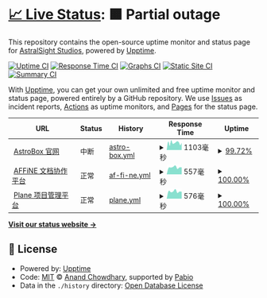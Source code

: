 # [📈 Live Status](https://uptime.astralsight.space): <!--live status--> **🟧 Partial outage**

This repository contains the open-source uptime monitor and status page for [AstralSight Studios](astralsight.space), powered by [Upptime](https://github.com/upptime/upptime).

[![Uptime CI](https://github.com/AstralSightStudios/uptime-monitor/workflows/Uptime%20CI/badge.svg)](https://github.com/AstralSightStudios/uptime-monitor/actions?query=workflow%3A%22Uptime+CI%22)
[![Response Time CI](https://github.com/AstralSightStudios/uptime-monitor/workflows/Response%20Time%20CI/badge.svg)](https://github.com/AstralSightStudios/uptime-monitor/actions?query=workflow%3A%22Response+Time+CI%22)
[![Graphs CI](https://github.com/AstralSightStudios/uptime-monitor/workflows/Graphs%20CI/badge.svg)](https://github.com/AstralSightStudios/uptime-monitor/actions?query=workflow%3A%22Graphs+CI%22)
[![Static Site CI](https://github.com/AstralSightStudios/uptime-monitor/workflows/Static%20Site%20CI/badge.svg)](https://github.com/AstralSightStudios/uptime-monitor/actions?query=workflow%3A%22Static+Site+CI%22)
[![Summary CI](https://github.com/AstralSightStudios/uptime-monitor/workflows/Summary%20CI/badge.svg)](https://github.com/AstralSightStudios/uptime-monitor/actions?query=workflow%3A%22Summary+CI%22)

With [Upptime](https://upptime.js.org), you can get your own unlimited and free uptime monitor and status page, powered entirely by a GitHub repository. We use [Issues](https://github.com/AstralSightStudios/uptime-monitor/issues) as incident reports, [Actions](https://github.com/AstralSightStudios/uptime-monitor/actions) as uptime monitors, and [Pages](https://uptime.astralsight.space) for the status page.

<!--start: status pages-->
<!-- This summary is generated by Upptime (https://github.com/upptime/upptime) -->
<!-- Do not edit this manually, your changes will be overwritten -->
<!-- prettier-ignore -->
| URL | Status | History | Response Time | Uptime |
| --- | ------ | ------- | ------------- | ------ |
| <img alt="" src="https://icons.duckduckgo.com/ip3/astrobox.online.ico" height="13"> [AstroBox 官网](https://astrobox.online) | 中断 | [astro-box.yml](https://github.com/AstralSightStudios/uptime-monitor/commits/HEAD/history/astro-box.yml) | <details><summary><img alt="Response time graph" src="./graphs/astro-box/response-time-week.png" height="20"> 1103毫秒</summary><br><a href="https://uptime.astralsight.space/history/astro-box"><img alt="Response time 1176" src="https://img.shields.io/endpoint?url=https%3A%2F%2Fraw.githubusercontent.com%2FAstralSightStudios%2Fuptime-monitor%2FHEAD%2Fapi%2Fastro-box%2Fresponse-time.json"></a><br><a href="https://uptime.astralsight.space/history/astro-box"><img alt="24-hour response time 1111" src="https://img.shields.io/endpoint?url=https%3A%2F%2Fraw.githubusercontent.com%2FAstralSightStudios%2Fuptime-monitor%2FHEAD%2Fapi%2Fastro-box%2Fresponse-time-day.json"></a><br><a href="https://uptime.astralsight.space/history/astro-box"><img alt="7-day response time 1103" src="https://img.shields.io/endpoint?url=https%3A%2F%2Fraw.githubusercontent.com%2FAstralSightStudios%2Fuptime-monitor%2FHEAD%2Fapi%2Fastro-box%2Fresponse-time-week.json"></a><br><a href="https://uptime.astralsight.space/history/astro-box"><img alt="30-day response time 1176" src="https://img.shields.io/endpoint?url=https%3A%2F%2Fraw.githubusercontent.com%2FAstralSightStudios%2Fuptime-monitor%2FHEAD%2Fapi%2Fastro-box%2Fresponse-time-month.json"></a><br><a href="https://uptime.astralsight.space/history/astro-box"><img alt="1-year response time 1176" src="https://img.shields.io/endpoint?url=https%3A%2F%2Fraw.githubusercontent.com%2FAstralSightStudios%2Fuptime-monitor%2FHEAD%2Fapi%2Fastro-box%2Fresponse-time-year.json"></a></details> | <details><summary><a href="https://uptime.astralsight.space/history/astro-box">99.72%</a></summary><a href="https://uptime.astralsight.space/history/astro-box"><img alt="All-time uptime 99.42%" src="https://img.shields.io/endpoint?url=https%3A%2F%2Fraw.githubusercontent.com%2FAstralSightStudios%2Fuptime-monitor%2FHEAD%2Fapi%2Fastro-box%2Fuptime.json"></a><br><a href="https://uptime.astralsight.space/history/astro-box"><img alt="24-hour uptime 100.00%" src="https://img.shields.io/endpoint?url=https%3A%2F%2Fraw.githubusercontent.com%2FAstralSightStudios%2Fuptime-monitor%2FHEAD%2Fapi%2Fastro-box%2Fuptime-day.json"></a><br><a href="https://uptime.astralsight.space/history/astro-box"><img alt="7-day uptime 99.72%" src="https://img.shields.io/endpoint?url=https%3A%2F%2Fraw.githubusercontent.com%2FAstralSightStudios%2Fuptime-monitor%2FHEAD%2Fapi%2Fastro-box%2Fuptime-week.json"></a><br><a href="https://uptime.astralsight.space/history/astro-box"><img alt="30-day uptime 99.42%" src="https://img.shields.io/endpoint?url=https%3A%2F%2Fraw.githubusercontent.com%2FAstralSightStudios%2Fuptime-monitor%2FHEAD%2Fapi%2Fastro-box%2Fuptime-month.json"></a><br><a href="https://uptime.astralsight.space/history/astro-box"><img alt="1-year uptime 99.42%" src="https://img.shields.io/endpoint?url=https%3A%2F%2Fraw.githubusercontent.com%2FAstralSightStudios%2Fuptime-monitor%2FHEAD%2Fapi%2Fastro-box%2Fuptime-year.json"></a></details>
| <img alt="" src="https://icons.duckduckgo.com/ip3/affine.astralsight.space.ico" height="13"> [AFFiNE 文档协作平台](https://affine.astralsight.space) | 正常 | [af-fi-ne.yml](https://github.com/AstralSightStudios/uptime-monitor/commits/HEAD/history/af-fi-ne.yml) | <details><summary><img alt="Response time graph" src="./graphs/af-fi-ne/response-time-week.png" height="20"> 557毫秒</summary><br><a href="https://uptime.astralsight.space/history/af-fi-ne"><img alt="Response time 574" src="https://img.shields.io/endpoint?url=https%3A%2F%2Fraw.githubusercontent.com%2FAstralSightStudios%2Fuptime-monitor%2FHEAD%2Fapi%2Faf-fi-ne%2Fresponse-time.json"></a><br><a href="https://uptime.astralsight.space/history/af-fi-ne"><img alt="24-hour response time 552" src="https://img.shields.io/endpoint?url=https%3A%2F%2Fraw.githubusercontent.com%2FAstralSightStudios%2Fuptime-monitor%2FHEAD%2Fapi%2Faf-fi-ne%2Fresponse-time-day.json"></a><br><a href="https://uptime.astralsight.space/history/af-fi-ne"><img alt="7-day response time 557" src="https://img.shields.io/endpoint?url=https%3A%2F%2Fraw.githubusercontent.com%2FAstralSightStudios%2Fuptime-monitor%2FHEAD%2Fapi%2Faf-fi-ne%2Fresponse-time-week.json"></a><br><a href="https://uptime.astralsight.space/history/af-fi-ne"><img alt="30-day response time 574" src="https://img.shields.io/endpoint?url=https%3A%2F%2Fraw.githubusercontent.com%2FAstralSightStudios%2Fuptime-monitor%2FHEAD%2Fapi%2Faf-fi-ne%2Fresponse-time-month.json"></a><br><a href="https://uptime.astralsight.space/history/af-fi-ne"><img alt="1-year response time 574" src="https://img.shields.io/endpoint?url=https%3A%2F%2Fraw.githubusercontent.com%2FAstralSightStudios%2Fuptime-monitor%2FHEAD%2Fapi%2Faf-fi-ne%2Fresponse-time-year.json"></a></details> | <details><summary><a href="https://uptime.astralsight.space/history/af-fi-ne">100.00%</a></summary><a href="https://uptime.astralsight.space/history/af-fi-ne"><img alt="All-time uptime 99.94%" src="https://img.shields.io/endpoint?url=https%3A%2F%2Fraw.githubusercontent.com%2FAstralSightStudios%2Fuptime-monitor%2FHEAD%2Fapi%2Faf-fi-ne%2Fuptime.json"></a><br><a href="https://uptime.astralsight.space/history/af-fi-ne"><img alt="24-hour uptime 100.00%" src="https://img.shields.io/endpoint?url=https%3A%2F%2Fraw.githubusercontent.com%2FAstralSightStudios%2Fuptime-monitor%2FHEAD%2Fapi%2Faf-fi-ne%2Fuptime-day.json"></a><br><a href="https://uptime.astralsight.space/history/af-fi-ne"><img alt="7-day uptime 100.00%" src="https://img.shields.io/endpoint?url=https%3A%2F%2Fraw.githubusercontent.com%2FAstralSightStudios%2Fuptime-monitor%2FHEAD%2Fapi%2Faf-fi-ne%2Fuptime-week.json"></a><br><a href="https://uptime.astralsight.space/history/af-fi-ne"><img alt="30-day uptime 99.94%" src="https://img.shields.io/endpoint?url=https%3A%2F%2Fraw.githubusercontent.com%2FAstralSightStudios%2Fuptime-monitor%2FHEAD%2Fapi%2Faf-fi-ne%2Fuptime-month.json"></a><br><a href="https://uptime.astralsight.space/history/af-fi-ne"><img alt="1-year uptime 99.94%" src="https://img.shields.io/endpoint?url=https%3A%2F%2Fraw.githubusercontent.com%2FAstralSightStudios%2Fuptime-monitor%2FHEAD%2Fapi%2Faf-fi-ne%2Fuptime-year.json"></a></details>
| <img alt="" src="https://icons.duckduckgo.com/ip3/pm.astralsight.space.ico" height="13"> [Plane 项目管理平台](https://pm.astralsight.space) | 正常 | [plane.yml](https://github.com/AstralSightStudios/uptime-monitor/commits/HEAD/history/plane.yml) | <details><summary><img alt="Response time graph" src="./graphs/plane/response-time-week.png" height="20"> 576毫秒</summary><br><a href="https://uptime.astralsight.space/history/plane"><img alt="Response time 608" src="https://img.shields.io/endpoint?url=https%3A%2F%2Fraw.githubusercontent.com%2FAstralSightStudios%2Fuptime-monitor%2FHEAD%2Fapi%2Fplane%2Fresponse-time.json"></a><br><a href="https://uptime.astralsight.space/history/plane"><img alt="24-hour response time 549" src="https://img.shields.io/endpoint?url=https%3A%2F%2Fraw.githubusercontent.com%2FAstralSightStudios%2Fuptime-monitor%2FHEAD%2Fapi%2Fplane%2Fresponse-time-day.json"></a><br><a href="https://uptime.astralsight.space/history/plane"><img alt="7-day response time 576" src="https://img.shields.io/endpoint?url=https%3A%2F%2Fraw.githubusercontent.com%2FAstralSightStudios%2Fuptime-monitor%2FHEAD%2Fapi%2Fplane%2Fresponse-time-week.json"></a><br><a href="https://uptime.astralsight.space/history/plane"><img alt="30-day response time 608" src="https://img.shields.io/endpoint?url=https%3A%2F%2Fraw.githubusercontent.com%2FAstralSightStudios%2Fuptime-monitor%2FHEAD%2Fapi%2Fplane%2Fresponse-time-month.json"></a><br><a href="https://uptime.astralsight.space/history/plane"><img alt="1-year response time 608" src="https://img.shields.io/endpoint?url=https%3A%2F%2Fraw.githubusercontent.com%2FAstralSightStudios%2Fuptime-monitor%2FHEAD%2Fapi%2Fplane%2Fresponse-time-year.json"></a></details> | <details><summary><a href="https://uptime.astralsight.space/history/plane">100.00%</a></summary><a href="https://uptime.astralsight.space/history/plane"><img alt="All-time uptime 100.00%" src="https://img.shields.io/endpoint?url=https%3A%2F%2Fraw.githubusercontent.com%2FAstralSightStudios%2Fuptime-monitor%2FHEAD%2Fapi%2Fplane%2Fuptime.json"></a><br><a href="https://uptime.astralsight.space/history/plane"><img alt="24-hour uptime 100.00%" src="https://img.shields.io/endpoint?url=https%3A%2F%2Fraw.githubusercontent.com%2FAstralSightStudios%2Fuptime-monitor%2FHEAD%2Fapi%2Fplane%2Fuptime-day.json"></a><br><a href="https://uptime.astralsight.space/history/plane"><img alt="7-day uptime 100.00%" src="https://img.shields.io/endpoint?url=https%3A%2F%2Fraw.githubusercontent.com%2FAstralSightStudios%2Fuptime-monitor%2FHEAD%2Fapi%2Fplane%2Fuptime-week.json"></a><br><a href="https://uptime.astralsight.space/history/plane"><img alt="30-day uptime 100.00%" src="https://img.shields.io/endpoint?url=https%3A%2F%2Fraw.githubusercontent.com%2FAstralSightStudios%2Fuptime-monitor%2FHEAD%2Fapi%2Fplane%2Fuptime-month.json"></a><br><a href="https://uptime.astralsight.space/history/plane"><img alt="1-year uptime 100.00%" src="https://img.shields.io/endpoint?url=https%3A%2F%2Fraw.githubusercontent.com%2FAstralSightStudios%2Fuptime-monitor%2FHEAD%2Fapi%2Fplane%2Fuptime-year.json"></a></details>

<!--end: status pages-->

[**Visit our status website →**](https://uptime.astralsight.space)

## 📄 License

- Powered by: [Upptime](https://github.com/upptime/upptime)
- Code: [MIT](./LICENSE) © [Anand Chowdhary](https://anandchowdhary.com), supported by [Pabio](https://pabio.com)
- Data in the `./history` directory: [Open Database License](https://opendatacommons.org/licenses/odbl/1-0/)

